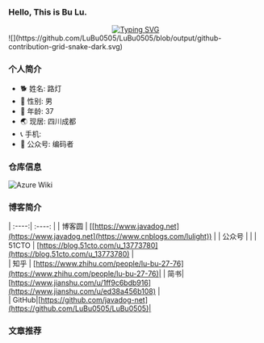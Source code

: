 ### Hello, This is Bu Lu.
<div align="center">
  <a href="https://www.cnblogs.com/lulight/">
    <img src="https://readme-typing-svg.demolab.com?font=Fira+Code&pause=1000&color=024EF7&width=435&lines=当在复杂的环境中面临问题，格物之道需：浊而静之徐清，安以动之徐生。 云中，恰是如此！&center=true&size=27" alt="Typing SVG" />
  </a>
</div>
![](https://github.com/LuBu0505/LuBu0505/blob/output/github-contribution-grid-snake-dark.svg)



### 个人简介
- 🐕 姓名: 路灯
- 👦 性别: 男
- 🧭 年龄: 37
- 🌏 现居: 四川成都
- 📞 手机:  
- 🥑 公众号: 编码者
  
### 仓库信息
![Azure Wiki](https://github.com/LuBu0505/My-Code/wiki)   

### 博客简介

| :----:| :----: | 
| 博客圆 | [[https://www.javadog.net](https://www.javadog.net](https://www.cnblogs.com/lulight)) | 
| 公众号 | [ ]( ) | 
| 51CTO  | [https://blog.51cto.com/u_13773780](https://blog.51cto.com/u_13773780) |  
| 知乎 | [https://www.zhihu.com/people/lu-bu-27-76](https://www.zhihu.com/people/lu-bu-27-76)| 
| 简书| [https://www.jianshu.com/u/1ff9c6bdb916](https://www.jianshu.com/u/ed38a456b108) |  
| GitHub|[https://github.com/javadog-net](https://github.com/LuBu0505/LuBu0505)| 

### 文章推荐

